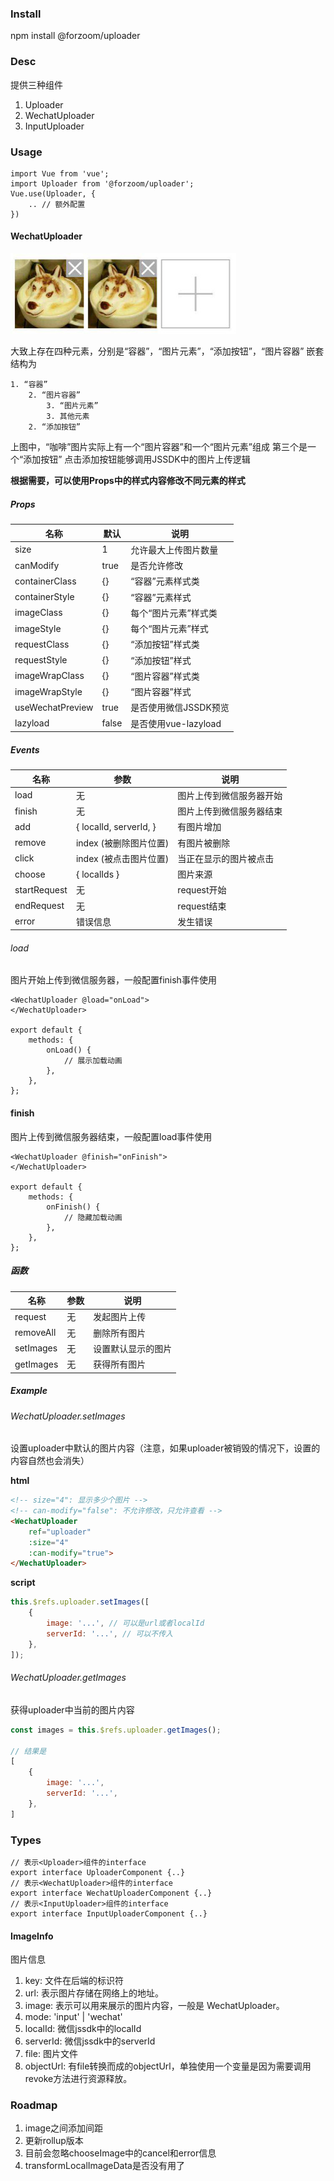 ### Install

npm install @forzoom/uploader

### Desc

提供三种组件
1. Uploader
2. WechatUploader
3. InputUploader

### Usage

```
import Vue from 'vue';
import Uploader from '@forzoom/uploader';
Vue.use(Uploader, {
	.. // 额外配置
})
```

#### WechatUploader

![Example](assets/img1.jpg)

大致上存在四种元素，分别是“容器”，“图片元素”，“添加按钮”，“图片容器”
嵌套结构为

    1. “容器”
	    2. “图片容器”
		    3. “图片元素”
		    3. 其他元素
	    2. “添加按钮”

上图中，“咖啡”图片实际上有一个“图片容器”和一个“图片元素”组成
第三个是一个“添加按钮”
点击添加按钮能够调用JSSDK中的图片上传逻辑

__根据需要，可以使用Props中的样式内容修改不同元素的样式__

##### Props

|名称|默认|说明|
|---|---|---|
|size|1|允许最大上传图片数量|
|canModify|true|是否允许修改|
|containerClass|\{\}|“容器”元素样式类|
|containerStyle|\{\}|“容器”元素样式|
|imageClass|\{\}|每个“图片元素”样式类|
|imageStyle|\{\}|每个“图片元素”样式|
|requestClass|\{\}|“添加按钮”样式类|
|requestStyle|\{\}|“添加按钮”样式|
|imageWrapClass|\{\}|“图片容器”样式类|
|imageWrapStyle|\{\}|“图片容器”样式|
|useWechatPreview|true|是否使用微信JSSDK预览|
|lazyload|false|是否使用vue-lazyload|

##### Events

|名称|参数|说明|
|---|---|---|
|load              |无       |图片上传到微信服务器开始|
|finish            |无       |图片上传到微信服务器结束|
|add               | \{ localId, serverId, \} |有图片增加|
|remove            |index (被删除图片位置)|有图片被删除|
|click             |index (被点击图片位置)|当正在显示的图片被点击|
|choose            | \{ localIds \} |图片来源|
|startRequest      |无       |request开始|
|endRequest        |无       |request结束|
|error             |错误信息  |发生错误|

###### load

图片开始上传到微信服务器，一般配置finish事件使用

```
<WechatUploader @load="onLoad">
</WechatUploader>

export default {
	methods: {
		onLoad() {
			// 展示加载动画
		},
	},
};
```

#### finish

图片上传到微信服务器结束，一般配置load事件使用

```
<WechatUploader @finish="onFinish">
</WechatUploader>

export default {
	methods: {
		onFinish() {
			// 隐藏加载动画
		},
	},
};
```

##### 函数

|名称|参数|说明|
|---|---|---|
|request|无|发起图片上传|
|removeAll|无|删除所有图片|
|setImages|无|设置默认显示的图片|
|getImages|无|获得所有图片|

##### Example

###### WechatUploader.setImages

设置uploader中默认的图片内容（注意，如果uploader被销毁的情况下，设置的内容自然也会消失）

__html__

```html
<!-- size="4": 显示多少个图片 -->
<!-- can-modify="false": 不允许修改，只允许查看 -->
<WechatUploader
	ref="uploader"
	:size="4"
	:can-modify="true">
</WechatUploader>
```

__script__

```javascript
this.$refs.uploader.setImages([
	{
		image: '...', // 可以是url或者localId
		serverId: '...', // 可以不传入
	},
]);
```

###### WechatUploader.getImages

获得uploader中当前的图片内容

```javascript
const images = this.$refs.uploader.getImages();

// 结果是
[
	{
		image: '...',
		serverId: '...',
	},
]
```

### Types

```
// 表示<Uploader>组件的interface
export interface UploaderComponent {..}
// 表示<WechatUploader>组件的interface
export interface WechatUploaderComponent {..}
// 表示<InputUploader>组件的interface
export interface InputUploaderComponent {..}
```

#### ImageInfo

图片信息

1. key: 文件在后端的标识符
1. url: 表示图片存储在网络上的地址。
1. image: 表示可以用来展示的图片内容，一般是 WechatUploader。
1. mode: 'input' | 'wechat'
1. localId: 微信jssdk中的localId
1. serverId: 微信jssdk中的serverId
1. file: 图片文件
1. objectUrl: 有file转换而成的objectUrl，单独使用一个变量是因为需要调用revoke方法进行资源释放。


### Roadmap

1. image之间添加间距
1. 更新rollup版本
1. 目前会忽略chooseImage中的cancel和error信息
1. transformLocalImageData是否没有用了
